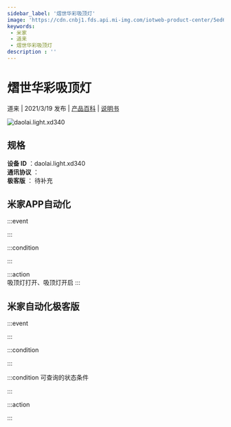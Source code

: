 ```yaml
---
sidebar_label: '熠世华彩吸顶灯'
image: 'https://cdn.cnbj1.fds.api.mi-img.com/iotweb-product-center/5ed64ddb06742748f0bfdfcf11553587_拟物图_吸顶灯.png?GalaxyAccessKeyId=AKVGLQWBOVIRQ3XLEW&Expires=9223372036854775807&Signature=qSu+pWP9Be0Z2JS2qk6c7QdBpko='
keywords: 
 - 米家
 - 道来
 - 熠世华彩吸顶灯
description : ''
---
```

# 熠世华彩吸顶灯

道来 | 2021/3/19 发布 | [产品百科](https://home.mi.com/webapp/content/baike/product/index.html?model=daolai.light.xd340/) | [说明书](https://home.mi.com/views/introduction.html?model=daolai.light.xd340&region=cn)

![daolai.light.xd340](https://cdn.cnbj1.fds.api.mi-img.com/iotweb-product-center/5ed64ddb06742748f0bfdfcf11553587_拟物图_吸顶灯.png?GalaxyAccessKeyId=AKVGLQWBOVIRQ3XLEW&Expires=9223372036854775807&Signature=qSu+pWP9Be0Z2JS2qk6c7QdBpko=)

## 规格  
> 
**设备 ID** ：daolai.light.xd340  
**通讯协议** ：  
**极客版**  ： 待补充 


## 米家APP自动化  

:::event  

:::

:::condition  

:::

:::action   
吸顶灯打开、吸顶灯开启
:::

## 米家自动化极客版  

:::event  

:::

:::condition  

:::

:::condition 可查询的状态条件  

:::

:::action  

:::

        
